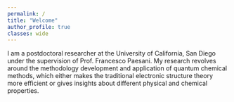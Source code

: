 ```yaml
---
permalink: /
title: "Welcome"
author_profile: true
classes: wide
---
```


I am a postdoctoral researcher at the University of California, San Diego under the supervision of Prof. Francesco Paesani. My research revolves around the methodology development and application of quantum chemical methods, which either makes the traditional electronic structure theory more efficient or gives insights about different physical and chemical properties. 

